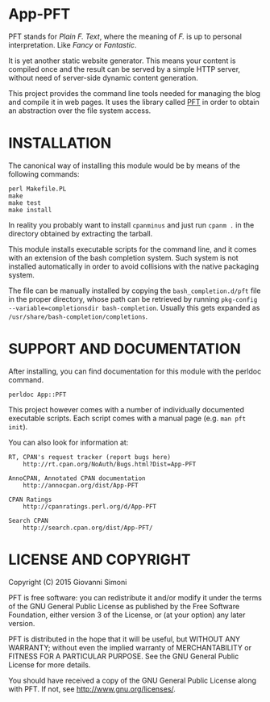 # App-PFT

PFT stands for *Plain F. Text*, where the meaning of *F.* is up to
personal interpretation. Like *Fancy* or *Fantastic*.

It is yet another static website generator. This means your content is
compiled once and the result can be served by a simple HTTP server,
without need of server-side dynamic content generation.

This project provides the command line tools needed for managing the blog
and compile it in web pages. It uses the library called
[PFT](https://github.com/dacav/pft) in order to obtain an abstraction over
the file system access.

# INSTALLATION

The canonical way of installing this module would be by means of the
following commands:

	perl Makefile.PL
	make
	make test
	make install

In reality you probably want to install `cpanminus` and just run `cpanm .`
in the directory obtained by extracting the tarball.

This module installs executable scripts for the command line, and it comes
with an extension of the bash completion system.  Such system is not
installed automatically in order to avoid collisions with the native
packaging system.

The file can be manually installed by copying the `bash_completion.d/pft`
file in the proper directory, whose path can be retrieved by running
`pkg-config --variable=completionsdir bash-completion`.  Usually this gets
expanded as `/usr/share/bash-completion/completions`.

# SUPPORT AND DOCUMENTATION

After installing, you can find documentation for this module with the
perldoc command.

    perldoc App::PFT

This project however comes with a number of individually documented
executable scripts.  Each script comes with a manual page (e.g. `man pft
init`).

You can also look for information at:

    RT, CPAN's request tracker (report bugs here)
        http://rt.cpan.org/NoAuth/Bugs.html?Dist=App-PFT

    AnnoCPAN, Annotated CPAN documentation
        http://annocpan.org/dist/App-PFT

    CPAN Ratings
        http://cpanratings.perl.org/d/App-PFT

    Search CPAN
        http://search.cpan.org/dist/App-PFT/


# LICENSE AND COPYRIGHT

Copyright (C) 2015 Giovanni Simoni

PFT is free software: you can redistribute it and/or modify it under the
terms of the GNU General Public License as published by the Free
Software Foundation, either version 3 of the License, or (at your
option) any later version.

PFT is distributed in the hope that it will be useful, but WITHOUT ANY
WARRANTY; without even the implied warranty of MERCHANTABILITY or
FITNESS FOR A PARTICULAR PURPOSE.  See the GNU General Public License
for more details.

You should have received a copy of the GNU General Public License along
with PFT.  If not, see <http://www.gnu.org/licenses/>.
